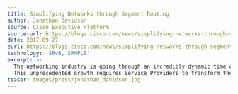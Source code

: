 ```yaml
---
title: Simplifying Networks through Segment Routing
author: Jonathan Davidson
source: Cisco Executive Platform
source-url: https://blogs.cisco.com/news/simplifying-networks-through-segment-routing
date: 2017-09-27
eurl: https://blogs.cisco.com/news/simplifying-networks-through-segment-routing
technology: 'SRv6, SRMPLS'
excerpt: >-
  The networking industry is going through an incredibly dynamic time of change and opportunity. Global IP traffic will increase nearly threefold over the next five years and 127-fold from 2005 to 2021.  The number of devices connected to IP networks by 2021 will be three times higher than the global population. On top of that, the diversity of applications has never been greater, with each having its own set of requirements and hurdles.
  This unprecedented growth requires Service Providers to transform their networks, and Segment Routing is becoming one of the keys to successfully paving the way to that transformation.
teaser: images/press/jonathan_davidson.jpg
---
```

